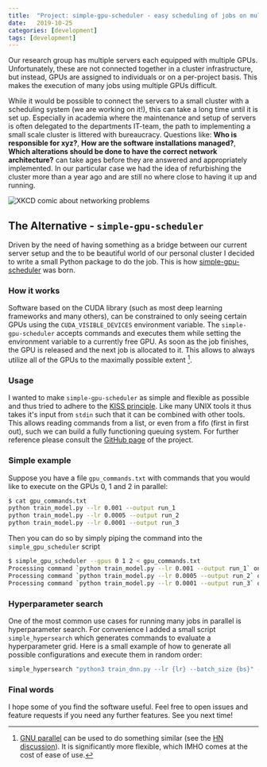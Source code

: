 ```yaml
---
title:  "Project: simple-gpu-scheduler - easy scheduling of jobs on multiple GPUs"
date:   2019-10-25
categories: [development]
tags: [development]
---
```


Our research group has multiple servers each equipped with multiple GPUs.
Unfortunately, these are not connected together in a cluster infrastructure,
but instead, GPUs are assigned to individuals or on a per-project basis. This
makes the execution of many jobs using multiple GPUs difficult.

While it would be possible to connect the servers to a small cluster with
a scheduling system (we are working on it!), this can take a long time until it
is set up. Especially in academia where the maintenance and setup of servers is
often delegated to the departments IT-team, the path to implementing a small
scale cluster is littered with bureaucracy. Questions like: __Who is
responsible for xyz?__, __How are the software installations managed?__,
__Which alterations should be done to have the correct network architecture?__
can take ages before they are answered and appropriately implemented. In our
particular case we had the idea of refurbishing the cluster more than a year
ago and are still no where close to having it up and running.

![XKCD comic about networking problems][xkcd-networking]


## The Alternative - `simple-gpu-scheduler`

Driven by the need of having something as a bridge between our current server
setup and the to be beautiful world of our personal cluster I decided to write
a small Python package to do the job. This is how
[simple-gpu-scheduler](https://github.com/ExpectationMax/simple_gpu_scheduler)
was born.

### How it works

Software based on the CUDA library (such as most deep learning frameworks and
many others), can be constrained to only seeing certain GPUs using the
`CUDA_VISIBLE_DEVICES` environment variable. The `simple-gpu-scheduler` accepts
commands and executes them while setting the environment variable to
a currently free GPU. As soon as the job finishes, the GPU is released and the
next job is allocated to it. This allows to always utilize all of the GPUs to
the maximally possible extent [^gnu-parallel].


### Usage

I wanted to make `simple-gpu-scheduler` as simple and flexible as possible and
thus tried to adhere to the [KISS
principle](https://en.wikipedia.org/wiki/KISS_principle). Like many UNIX tools
it thus takes it's input from `stdin` such that it can be combined with other
tools. This allows reading commands from a list, or even from a fifo (first in
first out), such we can build a fully functioning queuing system. For further
reference please consult the [GitHub
page](https://github.com/ExpectationMax/simple_gpu_scheduler) of the project.


### Simple example

Suppose you have a file `gpu_commands.txt` with commands that you would like to
execute on the GPUs 0, 1 and 2 in parallel:

```bash
$ cat gpu_commands.txt
python train_model.py --lr 0.001 --output run_1
python train_model.py --lr 0.0005 --output run_2
python train_model.py --lr 0.0001 --output run_3
```

Then you can do so by simply piping the command into the `simple_gpu_scheduler`
script
```bash
$ simple_gpu_scheduler --gpus 0 1 2 < gpu_commands.txt
Processing command `python train_model.py --lr 0.001 --output run_1` on gpu 2
Processing command `python train_model.py --lr 0.0005 --output run_2` on gpu 1
Processing command `python train_model.py --lr 0.0001 --output run_3` on gpu 0
```

### Hyperparameter search

One of the most common use cases for running many jobs in parallel is
hyperparameter search. For convenience I added a small script
`simple_hypersearch` which generates commands to evaluate a hyperparameter
grid. Here is a small example of how to generate all possible configurations
and execute them in random order:

```bash
simple_hypersearch "python3 train_dnn.py --lr {lr} --batch_size {bs}" -p lr 0.001 0.0005 0.0001 -p bs 32 64 128 | simple_gpu_scheduler --gpus 0,1,2
```


### Final words

I hope some of you find the software useful. Feel free to open issues and
feature requests if you need any further features. See you next time!


[xkcd-networking]: https://imgs.xkcd.com/comics/networking_problems.png "LOOK, THE LATENCY FALLS EVERY TIME YOU CLAP YOUR HANDS AND SAY YOU BELIEVE"

[^gnu-parallel]: [GNU parallel](https://www.gnu.org/software/parallel/)
    can be used to do something similar (see the
    [HN discussion](https://news.ycombinator.com/item?id=21269950)). It is
    significantly more flexible, which IMHO comes at the cost of ease of use.
